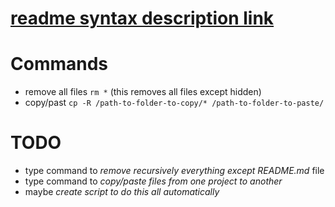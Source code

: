 # **[readme syntax description link](https://github.com/GnuriaN/format-README)**

# Commands
- remove all files ```rm *``` (this removes all files except hidden)
- copy/past ```cp -R /path-to-folder-to-copy/* /path-to-folder-to-paste/```

# **TODO**
- type command to *remove recursively everything except README.md* file
- type command to *copy/paste files from one project to another*
- maybe *create script to do this all automatically*